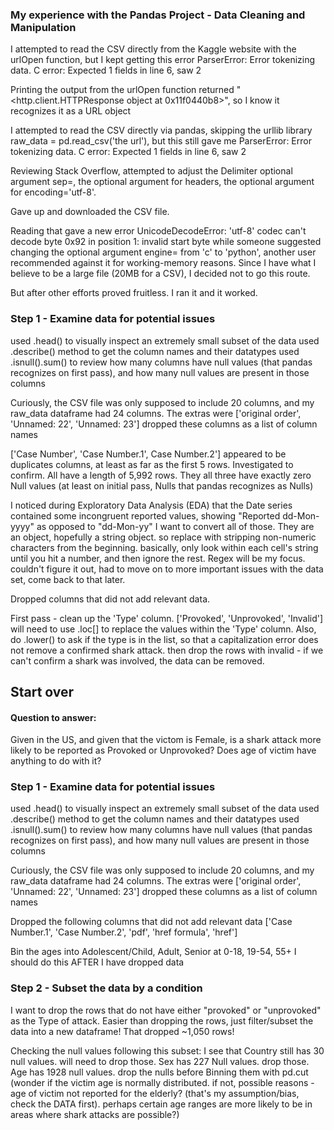 ### My experience with the Pandas Project - Data Cleaning and Manipulation

I attempted to read the CSV directly from the Kaggle website with the urlOpen function, but I kept getting this error
ParserError: Error tokenizing data. C error: Expected 1 fields in line 6, saw 2

Printing the output from the urlOpen function returned "<http.client.HTTPResponse object at 0x11f0440b8>", so I know it recognizes it as a URL object

I attempted to read the CSV directly via pandas, skipping the urllib library
raw_data = pd.read_csv('the url'), but this still gave me ParserError: Error tokenizing data. C error: Expected 1 fields in line 6, saw 2

Reviewing Stack Overflow, attempted to adjust the Delimiter optional argument sep=, the optional argument for headers, the optional argument for encoding='utf-8'. 

Gave up and downloaded the CSV file.

Reading that gave a new error
UnicodeDecodeError: 'utf-8' codec can't decode byte 0x92 in position 1: invalid start byte
while someone suggested changing the optional argument engine= from 'c' to 'python', another user recommended against it for working-memory reasons. Since I have what I believe to be a large file (20MB for a CSV), I decided not to go this route.

But after other efforts proved fruitless. I ran it and it worked.

### Step 1 - Examine data for potential issues
used .head() to visually inspect an extremely small subset of the data
used .describe() method to get the column names and their datatypes
used .isnull().sum() to review how many columns have null values (that pandas recognizes on first pass), and how many null values are present in those columns

Curiously, the CSV file was only supposed to include 20 columns, and my raw_data dataframe had 24 columns. 
The extras were ['original order', 'Unnamed: 22', 'Unnamed: 23']
dropped these columns as a list of column names

['Case Number', 'Case Number.1', Case Number.2'] appeared to be duplicates columns, at least as far as the first 5 rows.
Investigated to confirm.
All have a length of 5,992 rows.
They all three have exactly zero Null values (at least on initial pass, Nulls that pandas recognizes as Nulls)


I noticed during Exploratory Data Analysis (EDA) that the Date series contained some incongruent reported values, 
showing "Reported dd-Mon-yyyy" as opposed to "dd-Mon-yy"
I want to convert all of those.
They are an object, hopefully a string object. so replace with stripping non-numeric characters from the beginning. basically, only look within each cell's string until you hit a number, and then ignore the rest. 
Regex will be my focus. couldn't figure it out, had to move on to more important issues with the data set, come back to that later.

Dropped columns that did not add relevant data.

First pass - clean up the 'Type' column. ['Provoked', 'Unprovoked', 'Invalid']
will need to use .loc[] to replace the values within the 'Type' column. Also, do .lower() to ask if the type is in the list, so that a capitalization error does not remove a confirmed shark attack.
then drop the rows with invalid - if we can't confirm a shark was involved, the data can be removed.


## Start over
#### Question to answer:
Given in the US, and given that the victom is Female, is a shark attack more likely to be reported as Provoked or Unprovoked? 
Does age of victim have anything to do with it? 

### Step 1 - Examine data for potential issues
used .head() to visually inspect an extremely small subset of the data
used .describe() method to get the column names and their datatypes
used .isnull().sum() to review how many columns have null values (that pandas recognizes on first pass), and how many null values are present in those columns

Curiously, the CSV file was only supposed to include 20 columns, and my raw_data dataframe had 24 columns. 
The extras were ['original order', 'Unnamed: 22', 'Unnamed: 23']
dropped these columns as a list of column names

Dropped the following columns that did not add relevant data
['Case Number.1', 'Case Number.2', 'pdf', 'href formula', 'href']


Bin the ages into Adolescent/Child, Adult, Senior at 0-18, 19-54, 55+
I should do this AFTER I have dropped data

### Step 2 - Subset the data by a condition

I want to drop the rows that do not have either "provoked" or "unprovoked" as the Type of attack.
Easier than dropping the rows, just filter/subset the data into a new dataframe!
That dropped ~1,050 rows! 

Checking the null values following this subset: 
I see that Country still has 30 null values. will need to drop those.
Sex has 227 Null values. drop those.
Age has 1928 null values. drop the nulls before Binning them with pd.cut (wonder if the victim age is normally distributed. if not, possible reasons - age of victim not reported for the elderly? (that's my assumption/bias, check the DATA first). perhaps certain age ranges are more likely to be in areas where shark attacks are possible?)





